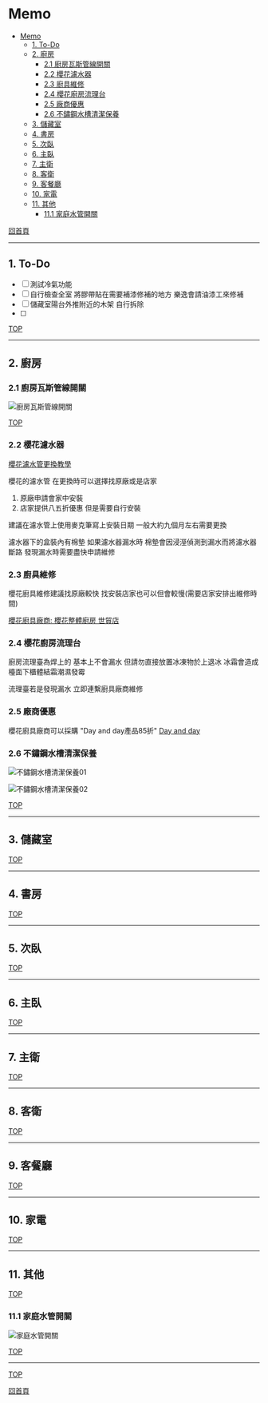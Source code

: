 # Memo

- [Memo](#memo)
  - [1. To-Do](#1-to-do)
  - [2. 廚房](#2-廚房)
    - [2.1 廚房瓦斯管線開關](#21-廚房瓦斯管線開關)
    - [2.2 櫻花濾水器](#22-櫻花濾水器)
    - [2.3 廚具維修](#23-廚具維修)
    - [2.4 櫻花廚房流理台](#24-櫻花廚房流理台)
    - [2.5 廠商優惠](#25-廠商優惠)
    - [2.6 不鏽鋼水槽清潔保養](#26-不鏽鋼水槽清潔保養)
  - [3. 儲藏室](#3-儲藏室)
  - [4. 書房](#4-書房)
  - [5. 次臥](#5-次臥)
  - [6. 主臥](#6-主臥)
  - [7. 主衛](#7-主衛)
  - [8. 客衛](#8-客衛)
  - [9. 客餐廳](#9-客餐廳)
  - [10. 家電](#10-家電)
  - [11. 其他](#11-其他)
    - [11.1 家庭水管開關](#111-家庭水管開關)

[回首頁](../README.md)

---

## 1. To-Do

- [ ] 測試冷氣功能
- [ ] 自行檢查全室 將膠帶貼在需要補漆修補的地方 樂逸會請油漆工來修補
- [ ] 儲藏室陽台外推附近的木架 自行拆除
- [ ] 


[TOP](#memo)

---

## 2. 廚房

### 2.1 廚房瓦斯管線開關

![廚房瓦斯管線開關](廚房瓦斯管線開關.jpg)

[TOP](#memo)

### 2.2 櫻花濾水器

[櫻花濾水管更換教學](櫻花濾水管更換教學.mp4)

櫻花的濾水管 在更換時可以選擇找原廠或是店家

1. 原廠申請會家中安裝
2. 店家提供八五折優惠 但是需要自行安裝

建議在濾水管上使用麥克筆寫上安裝日期 一般大約九個月左右需要更換

濾水器下的盒裝內有棉墊 如果濾水器漏水時 棉墊會因浸溼偵測到漏水而將濾水器斷路 發現漏水時需要盡快申請維修

### 2.3 廚具維修

櫻花廚具維修建議找原廠較快 找安裝店家也可以但會較慢(需要店家安排出維修時間)

[櫻花廚具廠商: 櫻花整體廚房 世貿店](https://maps.app.goo.gl/mV53GRppBVcgHHTG8)

### 2.4 櫻花廚房流理台

廚房流理臺為焊上的 基本上不會漏水 但請勿直接放置冰凍物於上退冰 冰霜會造成檯面下櫃體結霜潮濕發霉

流理臺若是發現漏水 立即連繫廚具廠商維修

### 2.5 廠商優惠

櫻花廚具廠商可以採購 "Day and day產品85折"
[Day and day](https://www.daynday.com.tw/dayday/cate/1)

### 2.6 不鏽鋼水槽清潔保養

![不鏽鋼水槽清潔保養01](不鏽鋼水槽清潔保養01.jpg)

![不鏽鋼水槽清潔保養02](不鏽鋼水槽清潔保養02.jpg)

[TOP](#memo)

---

## 3. 儲藏室

[TOP](#memo)

---

## 4. 書房

[TOP](#memo)

---

## 5. 次臥

[TOP](#memo)

---

## 6. 主臥

[TOP](#memo)

---

## 7. 主衛

[TOP](#memo)

---

## 8. 客衛

[TOP](#memo)

---

## 9. 客餐廳

[TOP](#memo)

---

## 10. 家電

[TOP](#memo)

---

## 11. 其他

[TOP](#memo)

### 11.1 家庭水管開關

![家庭水管開關](家庭水管開關.jpg)

[TOP](#memo)

---

[TOP](#memo)

[回首頁](../README.md)
